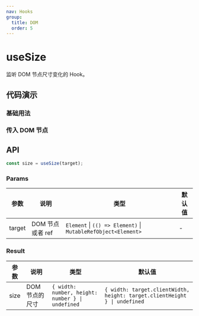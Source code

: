 ```yaml
---
nav: Hooks
group:
  title: DOM
  order: 5
---
```


# useSize

监听 DOM 节点尺寸变化的 Hook。

## 代码演示

### 基础用法

<code hideActions='["CSB"]' src="./demo/demo1.tsx"></code>

### 传入 DOM 节点

<code hideActions='["CSB"]' src="./demo/demo2.tsx"></code>

## API

```typescript
const size = useSize(target);
```

### Params

| 参数   | 说明             | 类型                                                          | 默认值 |
| ------ | ---------------- | ------------------------------------------------------------- | ------ |
| target | DOM 节点或者 ref | `Element` \| `(() => Element)` \| `MutableRefObject<Element>` | -      |

### Result

| 参数 | 说明           | 类型                                             | 默认值                                                                    |
| ---- | -------------- | ------------------------------------------------ | ------------------------------------------------------------------------- |
| size | DOM 节点的尺寸 | `{ width: number, height: number } \| undefined` | `{ width: target.clientWidth, height: target.clientHeight } \| undefined` |
